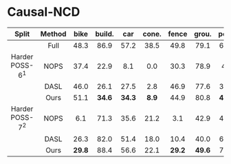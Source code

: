 # Causal-NCD

|           Split           | Method |   bike   |  build.  |   car    |  cone.  |  fence   |  grou.   |  pers.   |  plants  |   pole   |  rider  |  traf.   | trashc. |  trunk   |  Novel   | Known | All  |
| :-----------------------: | :----: | :------: | :------: | :------: | :-----: | :------: | :------: | :------: | :------: | :------: | :-----: | :------: | :-----: | :------: | :------: | :---: | :--: |
|                           |  Full  |   48.3   |   86.9   |   57.2   |  38.5   |   49.8   |   79.1   |   63.8   |   81.7   |   37.0   |  58.1   |   33.5   |   9.1   |   27.4   |    -     |   -   | 51.5 |
| Harder POSS-6<sup>1</sup> |  NOPS  |   37.4   |   22.9   |   8.1    |   0.0   |   30.3   |   78.9   |   4.8    |   72.9   |   1.0    |  42.9   |   25.8   |   9.2   |   9.6    |   7.7    | 42.5  | 26.5 |
|                           |  DASL  |   46.0   |   26.1   |   27.5   |   2.8   |   46.9   |   77.6   |   35.0   |   77.8   |   0.2    |  58.6   |   30.5   |   3.2   |   0.0    |   15.3   | 48.7  | 33.2 |
|                           |  Ours  |   51.1   | **34.6** | **34.3** | **8.9** |   44.9   |   80.8   | **46.1** |   77.9   | **11.0** |  61.6   |   35.4   |   5.4   | **14.7** | **24.9** | 51.0  | 40.0 |
| Harder POSS-7<sup>2</sup> |  NOPS  |   6.1    |   71.3   |   35.6   |  21.2   |   3.1    |   42.9   |   44.5   |   26.0   |   24.4   |   0.7   |   0.6    |   0.1   |   24.8   |   11.4   | 37.0  | 23.2 |
|                           |  DASL  |   26.3   |   82.0   |   51.4   |  18.0   |   10.4   |   40.0   |   67.5   |   32.5   |   31.2   |   0.0   |   6.3    |   0.0   |   11.7   |   16.5   | 44.5  | 29.4 |
|                           |  Ours  | **29.8** |   88.4   |   56.6   |  22.1   | **29.2** | **49.6** |   71.9   | **41.4** |   34.0   | **8.9** | **10.5** | **4.3** |   17.1   | **24.8** | 48.4  | 35.7 |
